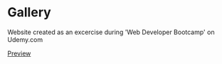 # Gallery
<p>Website created as an excercise during 'Web Developer Bootcamp' on Udemy.com</p>
<a href="https://aldonalis.github.io/Gallery/">Preview</a>
